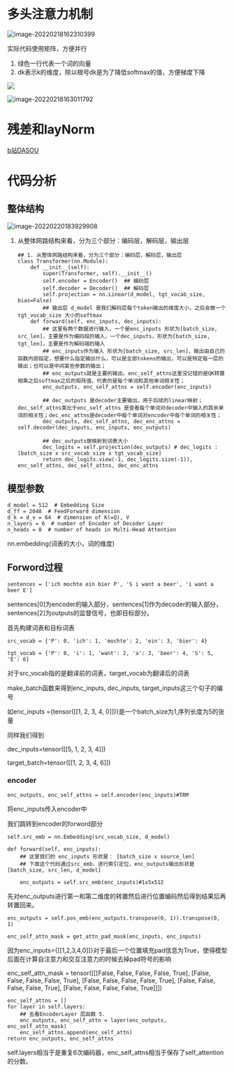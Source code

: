 # 多头注意力机制

![image-20220218162310399](https://cdn.jsdelivr.net/gh/richardzhangy26/Pic@master//img/image-20220218162310399.png)

实际代码使用矩阵，方便并行

1. 绿色一行代表一个词的向量
2. dk表示k的维度，除以根号dk是为了降低softmax的值，方便梯度下降

![](https://cdn.jsdelivr.net/gh/richardzhangy26/Pic@master//img/image-20220218162925410.png)

![image-20220218163011792](https://cdn.jsdelivr.net/gh/richardzhangy26/Pic@master//img/image-20220218163011792.png)

# 残差和layNorm

[b站DASOU](https://www.bilibili.com/video/BV1Di4y1c7Zm?p=4&spm_id_from=pageDriver)



# 代码分析

## 整体结构



<img src="https://cdn.jsdelivr.net/gh/richardzhangy26/Pic@master//img/image-20220220183929908.png" alt="image-20220220183929908"  />

1. 从整体网路结构来看，分为三个部分：编码层，解码层，输出层

   ```
   ## 1. 从整体网路结构来看，分为三个部分：编码层，解码层，输出层
   class Transformer(nn.Module):
       def __init__(self):
           super(Transformer, self).__init__()
           self.encoder = Encoder()  ## 编码层
           self.decoder = Decoder()  ## 解码层
           self.projection = nn.Linear(d_model, tgt_vocab_size, bias=False) 
           ## 输出层 d_model 是我们解码层每个token输出的维度大小，之后会做一个 	tgt_vocab_size 大小的softmax
       def forward(self, enc_inputs, dec_inputs):
           ## 这里有两个数据进行输入，一个是enc_inputs 形状为[batch_size, src_len]，主要是作为编码段的输入，一个dec_inputs，形状为[batch_size, tgt_len]，主要是作为解码端的输入
           ## enc_inputs作为输入 形状为[batch_size, src_len]，输出由自己的函数内部指定，想要什么指定输出什么，可以是全部tokens的输出，可以是特定每一层的输出；也可以是中间某些参数的输出；
           ## enc_outputs就是主要的输出，enc_self_attns这里没记错的是QK转置相乘之后softmax之后的矩阵值，代表的是每个单词和其他单词相关性；
           enc_outputs, enc_self_attns = self.encoder(enc_inputs)
   
           ## dec_outputs 是decoder主要输出，用于后续的linear映射； dec_self_attns类比于enc_self_attns 是查看每个单词对decoder中输入的其余单词的相关性；dec_enc_attns是decoder中每个单词对encoder中每个单词的相关性；
           dec_outputs, dec_self_attns, dec_enc_attns = self.decoder(dec_inputs, enc_inputs, enc_outputs)
   
           ## dec_outputs做映射到词表大小
           dec_logits = self.projection(dec_outputs) # dec_logits : [batch_size x src_vocab_size x tgt_vocab_size]
           return dec_logits.view(-1, dec_logits.size(-1)), enc_self_attns, dec_self_attns, dec_enc_attns
   ```

## 模型参数

```
d_model = 512  # Embedding Size
d_ff = 2048  # FeedForward dimension
d_k = d_v = 64  # dimension of K(=Q), V
n_layers = 6  # number of Encoder of Decoder Layer
n_heads = 8  # number of heads in Multi-Head Attention
```



nn.embedding(词表的大小，词的维度) 



## Forword过程

```
sentences = ['ich mochte ein bier P', 'S i want a beer', 'i want a beer E']
```

sentences[0]为encoder的输入部分，sentences[1]作为decoder的输入部分，sentences[2]为outputs的监督信号，也即目标部分。

首先构建词表和目标词表

```
src_vocab = {'P': 0, 'ich': 1, 'mochte': 2, 'ein': 3, 'bier': 4}

tgt_vocab = {'P': 0, 'i': 1, 'want': 2, 'a': 3, 'beer': 4, 'S': 5, 'E': 6}
```

对于src_vocab指的是翻译前的词表，target_vocab为翻译后的词表

make_batch函数来得到enc_inputs, dec_inputs, target_inputs这三个句子的编号

如enc_inputs ={tensor([[1, 2, 3, 4, 0]])}是一个batch_size为1,序列长度为5的张量

同样我们得到

dec_inputs=tensor([[5, 1, 2, 3, 4]]) 

target_batch=tensor([[1, 2, 3, 4, 6]])



### encoder

```
enc_outputs, enc_self_attns = self.encoder(enc_inputs)#TRM
```

将enc_inputs传入encoder中

我们跳转到encoder的forword部分

```
self.src_emb = nn.Embedding(src_vocab_size, d_model)
```

```
def forward(self, enc_inputs):
    ## 这里我们的 enc_inputs 形状是： [batch_size x source_len]
    ## 下面这个代码通过src_emb，进行索引定位，enc_outputs输出形状是[batch_size, src_len, d_model]
    
    enc_outputs = self.src_emb(enc_inputs)#1x5x512
```

先对enc_outputs进行第一和第二维度的转置然后进行位置编码然后得到结果后再转置回来。

```
enc_outputs = self.pos_emb(enc_outputs.transpose(0, 1)).transpose(0, 1)
```

```
enc_self_attn_mask = get_attn_pad_mask(enc_inputs, enc_inputs)
```

因为enc_inputs={[[1,2,3,4,0]]}对于最后一个位置填充pad信息为True，使得模型后面在计算自注意力和交互注意力的时候去掉pad符号的影响

enc_self_attn_mask = tensor([[[False, False, False, False,  True],
         [False, False, False, False,  True],
         [False, False, False, False,  True],
         [False, False, False, False,  True],
         [False, False, False, False,  True]]])

```
enc_self_attns = []
for layer in self.layers:
    ## 去看EncoderLayer 层函数 5.
    enc_outputs, enc_self_attn = layer(enc_outputs, enc_self_attn_mask)
    enc_self_attns.append(enc_self_attn)
return enc_outputs, enc_self_attns
```

self.layers相当于是重复6次编码器，enc_self_attns相当于保存了self_attention的分数。















